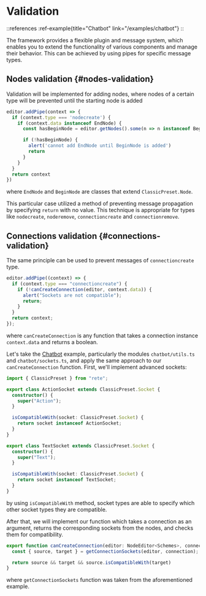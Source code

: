 # Validation

::references
:ref-example{title="Chatbot" link="/examples/chatbot"}
::

The framework provides a flexible plugin and message system, which enables you to extend the functionality of various components and manage their behavior. This can be achieved by using pipes for specific message types.

## Nodes validation {#nodes-validation}

Validation will be implemented for adding nodes, where nodes of a certain type will be prevented until the starting node is added

```ts
editor.addPipe(context => {
  if (context.type === 'nodecreate') {
    if (context.data instanceof EndNode) {
      const hasBeginNode = editor.getNodes().some(n => n instanceof BeginNode)

      if (!hasBeginNode) {
        alert('cannot add EndNode until BeginNode is added')
        return
      }
    }
  }
  return context
})
```

where `EndNode` and `BeginNode` are classes that extend `ClassicPreset.Node`.

This particular case utilized a method of preventing message propagation by specifying `return` with no value. This technique is appropriate for types like `nodecreate`, `noderemove`, `connectioncreate` and `connectionremove`.

## Connections validation {#connections-validation}

The same principle can be used to prevent messages of `connectioncreate` type.

```ts
editor.addPipe((context) => {
  if (context.type === "connectioncreate") {
    if (!canCreateConnection(editor, context.data)) {
      alert("Sockets are not compatible");
      return;
    }
  }
  return context;
});
```

where `canCreateConnection` is any function that takes a connection instance `context.data` and returns a boolean.

Let's take the [Chatbot](/examples/chatbot) example, particularly the modules `chatbot/utils.ts` and `chatbot/sockets.ts`, and apply the same approach to our `canCreateConnection` function. First, we'll implement advanced sockets:

```ts
import { ClassicPreset } from "rete";

export class ActionSocket extends ClassicPreset.Socket {
  constructor() {
    super("Action");
  }

  isCompatibleWith(socket: ClassicPreset.Socket) {
    return socket instanceof ActionSocket;
  }
}

export class TextSocket extends ClassicPreset.Socket {
  constructor() {
    super("Text");
  }

  isCompatibleWith(socket: ClassicPreset.Socket) {
    return socket instanceof TextSocket;
  }
}
```

by using `isCompatibleWith` method, socket types are able to specify which other socket types they are compatible.

After that, we will implement our function which takes a connection as an argument, returns the corresponding sockets from the nodes, and checks them for compatibility.

```ts
export function canCreateConnection(editor: NodeEditor<Schemes>, connection: Schemes["Connection"]) {
  const { source, target } = getConnectionSockets(editor, connection);

  return source && target && source.isCompatibleWith(target)
}
```

where `getConnectionSockets` function was taken from the aforementioned example.




